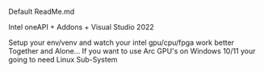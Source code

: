 Default ReadMe.md

Intel oneAPI 
+
Addons 
+
Visual Studio 2022


Setup your env/venv and watch your intel gpu/cpu/fpga work better Together and Alone...
If you want to use Arc GPU's on Windows 10/11 your going to need Linux Sub-System

